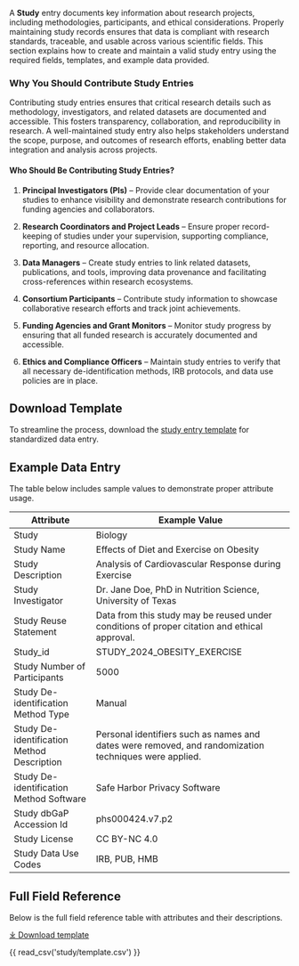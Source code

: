 A **Study** entry documents key information about research projects, including methodologies, participants, and ethical considerations. Properly maintaining study records ensures that data is compliant with research standards, traceable, and usable across various scientific fields. This section explains how to create and maintain a valid study entry using the required fields, templates, and example data provided.


### **Why You Should Contribute Study Entries**
Contributing study entries ensures that critical research details such as methodology, investigators, and related datasets are documented and accessible. This fosters transparency, collaboration, and reproducibility in research. A well-maintained study entry also helps stakeholders understand the scope, purpose, and outcomes of research efforts, enabling better data integration and analysis across projects.

#### **Who Should Be Contributing Study Entries?**
1. **Principal Investigators (PIs)** – Provide clear documentation of your studies to enhance visibility and demonstrate research contributions for funding agencies and collaborators.

2. **Research Coordinators and Project Leads** – Ensure proper record-keeping of studies under your supervision, supporting compliance, reporting, and resource allocation.

3. **Data Managers** – Create study entries to link related datasets, publications, and tools, improving data provenance and facilitating cross-references within research ecosystems.

4. **Consortium Participants** – Contribute study information to showcase collaborative research efforts and track joint achievements.

5. **Funding Agencies and Grant Monitors** – Monitor study progress by ensuring that all funded research is accurately documented and accessible.

6. **Ethics and Compliance Officers** – Maintain study entries to verify that all necessary de-identification methods, IRB protocols, and data use policies are in place.


## Download Template
To streamline the process, download the [study entry template](https://github.com/mc2-center/data-models/raw/main/templates/Study.csv) for standardized data entry.


## Example Data Entry
The table below includes sample values to demonstrate proper attribute usage.

| **Attribute**                       | **Example Value**                                                                                                    |
|--------------------------------------|-----------------------------------------------------------------------------------------------------------------------|
| Study                                | Biology                                                                                                               |
| Study Name                           | Effects of Diet and Exercise on Obesity                                                                               |
| Study Description                    | Analysis of Cardiovascular Response during Exercise                                                                   |
| Study Investigator                   | Dr. Jane Doe, PhD in Nutrition Science, University of Texas                                                           |
| Study Reuse Statement                | Data from this study may be reused under conditions of proper citation and ethical approval.                           |
| Study_id                             | STUDY_2024_OBESITY_EXERCISE                                                                                           |
| Study Number of Participants         | 5000                                                                                                                  |
| Study De-identification Method Type  | Manual                                                                                                                |
| Study De-identification Method Description | Personal identifiers such as names and dates were removed, and randomization techniques were applied.               |
| Study De-identification Method Software | Safe Harbor Privacy Software                                                                                          |
| Study dbGaP Accession Id             | phs000424.v7.p2                                                                                                       |
| Study License                        | CC BY-NC 4.0                                                                                                          |
| Study Data Use Codes                 | IRB, PUB, HMB                                                                                                         |


## Full Field Reference

Below is the full field reference table with attributes and their descriptions.

[⤓ Download template](https://github.com/mc2-center/data-models/raw/main/templates/Study.csv)

{{ read_csv('study/template.csv') }}